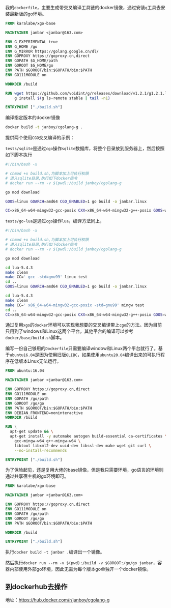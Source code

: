 我的`dockerfile`，主要生成带交叉编译工具链的docker镜像，通过安装`g`工具去安装最新版的go环境。

```dockerfile
FROM karalabe/xgo-base

MAINTAINER janbar <janbar@163.com>

ENV G_EXPERIMENTAL true
ENV G_HOME /go
ENV G_MIRROR https://golang.google.cn/dl/
ENV GOPROXY https://goproxy.cn,direct
ENV GOPATH $G_HOME/path
ENV GOROOT $G_HOME/go
ENV PATH $GOROOT/bin:$GOPATH/bin:$PATH
ENV GO111MODULE on

WORKDIR /build

RUN wget https://github.com/voidint/g/releases/download/v1.2.1/g1.2.1.linux-amd64.tar.gz -q -O - | tar -xzC /sbin/ && \
    g install $(g ls-remote stable | tail -n1)

ENTRYPOINT ["./build.sh"]
```

编译指定版本的docker镜像

```sh
docker build -t janboy/cgolang-g .
```

提供两个使用`CGO`交叉编译的示例：

`tests/sqlite`是通过`cgo`操作`sqlite`数据库，将整个目录放到服务器上，然后按照如下脚本执行

```sh
#!/bin/bash -x

# chmod +x build.sh,为脚本加上可执行权限
# 进入sqlite目录,执行如下docker指令
# docker run --rm -v $(pwd):/build janboy/cgolang-g

go mod download

GOOS=linux GOARCH=amd64 CGO_ENABLED=1 go build -o janbar.linux

CC=x86_64-w64-mingw32-gcc-posix CXX=x86_64-w64-mingw32-g++-posix GOOS=windows GOARCH=amd64 CGO_ENABLED=1 go build -o janbar.exe
```

`tests/go-lua`是通过`cgo`操作`lua`，编译方法同上，

```sh
#!/bin/bash -x

# chmod +x build.sh,为脚本加上可执行权限
# 进入sqlite目录,执行如下docker指令
# docker run --rm -v $(pwd):/build janboy/cgolang-g

go mod download

cd lua-5.4.3
make clean
make CC=' gcc -std=gnu99' linux test
cd ..
GOOS=linux GOARCH=amd64 CGO_ENABLED=1 go build -o janbar.linux

cd lua-5.4.3
make clean
make CC=' x86_64-w64-mingw32-gcc-posix -std=gnu99' mingw test
cd ..
CC=x86_64-w64-mingw32-gcc-posix CXX=x86_64-w64-mingw32-g++-posix GOOS=windows GOARCH=amd64 CGO_ENABLED=1 go build -o janbar.exe
```

通过复用`xgo`的`docker`环境可以实现我想要的交叉编译带上`cgo`的方法。因为目前只用到了windows和Linux这两个平台，其他平台的编译可以参考`docker/base/build.sh`脚本。

编写一份自己够用的`Dockerfile`只需要编译window和Linux两个平台就行了。基于`ubuntu16.04`是因为使用旧版`GLIBC`，如果使用`ubuntu20.04`编译出来的可执行程序在低版本Linux无法运行。

```dockerfile
FROM ubuntu:16.04

MAINTAINER janbar <janbar@163.com>

ENV GOPROXY https://goproxy.cn,direct
ENV GO111MODULE on
ENV GOPATH /go/path
ENV GOROOT /go/go
ENV PATH $GOROOT/bin:$GOPATH/bin:$PATH
ENV DEBIAN_FRONTEND=noninteractive
WORKDIR /build

RUN \
  apt-get update && \
  apt-get install -y automake autogen build-essential ca-certificates \
    gcc-mingw-w64 g++-mingw-w64 \
    libtool libxml2-dev uuid-dev libssl-dev make wget git curl \
    --no-install-recommends

ENTRYPOINT ["./build.sh"]
```

为了保险起见，还是复用大佬的base镜像，但是我只需要环境，go语言的环境则通过共享宿主机的go环境即可。

```dockerfile
FROM karalabe/xgo-base

MAINTAINER janbar <janbar@163.com>

ENV GOPROXY https://goproxy.cn,direct
ENV GO111MODULE on
ENV GOPATH /go/path
ENV GOROOT /go/go
ENV PATH $GOROOT/bin:$GOPATH/bin:$PATH

WORKDIR /build

ENTRYPOINT ["./build.sh"]
```

执行`docker build -t janbar .`编译出一个镜像。

然后执行`docker run --rm -v $(pwd):/build -v $GOROOT:/go/go janbar`，容器内部使用外部go环境，因此无需为每个版本go单独开一个docker镜像。

## 到dockerhub去操作
地址：<https://hub.docker.com/r/janboy/cgolang-g>

